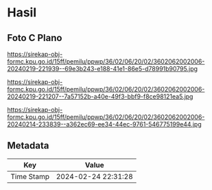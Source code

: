 # Hasil

## Foto C Plano

https://sirekap-obj-formc.kpu.go.id/15ff/pemilu/ppwp/36/02/06/20/02/3602062002006-20240219-221939--69e3b243-e188-41e1-86e5-d78991b90795.jpg

https://sirekap-obj-formc.kpu.go.id/15ff/pemilu/ppwp/36/02/06/20/02/3602062002006-20240219-221207--7a57152b-a40e-49f3-bbf9-f8ce98121ea5.jpg

https://sirekap-obj-formc.kpu.go.id/15ff/pemilu/ppwp/36/02/06/20/02/3602062002006-20240214-233839--a362ec69-ee34-44ec-9761-546775199e44.jpg


## Metadata

| Key        | Value               |
| ---------- | ------------------- |
| Time Stamp | 2024-02-24 22:31:28 |



